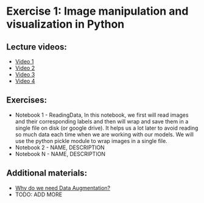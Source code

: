# Exercise 1: Image manipulation and visualization in Python

## Lecture videos:

 * [Video 1](https://www.youtube.com/watch?v=-TDNDv2C6ow&feature=em-share_video_user)
 * [Video 2](https://www.youtube.com/watch?v=-RmipXviG8E&feature=em-share_video_user)
 * [Video 3](https://www.youtube.com/watch?v=-RmipXviG8E&feature=em-share_video_user)
 * [Video 4](https://www.youtube.com/watch?v=-RmipXviG8E&feature=em-share_video_user)

## Exercises:
 * Notebook 1 - ReadingData, In this notebook, we first will read images and their corresponding labels and then will wrap and save them in a single file on disk (or google drive). It helps us a lot later to avoid reading so much data each time when we are working with our models. We will use the python pickle module to wrap images in a single file. 
 * Notebook 2 - NAME, DESCRIPTION 
 * Notebook N - NAME, DESCRIPTION 

## Additional materials:

 * [Why do we need Data Augmentation?](https://nanonets.com/blog/data-augmentation-how-to-use-deep-learning-when-you-have-limited-data-part-2/)
 * TODO: ADD MORE

